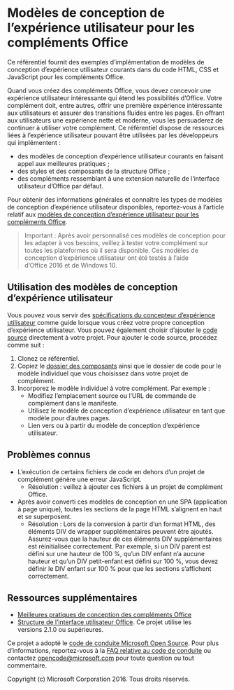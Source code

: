 ﻿# Modèles de conception de l’expérience utilisateur pour les compléments Office 

Ce référentiel fournit des exemples d’implémentation de modèles de conception d’expérience utilisateur courants dans du code HTML, CSS et JavaScript pour les compléments Office.

Quand vous créez des compléments Office, vous devez concevoir une expérience utilisateur intéressante qui étend les possibilités d’Office. Votre complément doit, entre autres, offrir une première expérience intéressante aux utilisateurs et assurer des transitions fluides entre les pages. En offrant aux utilisateurs une expérience nette et moderne, vous les persuaderez de continuer à utiliser votre complément. Ce référentiel dispose de ressources liées à l’expérience utilisateur pouvant être utilisées par les développeurs qui implémentent :

* des modèles de conception d’expérience utilisateur courants en faisant appel aux meilleures pratiques ;
* des styles et des composants de la structure Office ;
* des compléments ressemblant à une extension naturelle de l’interface utilisateur d’Office par défaut. 

Pour obtenir des informations générales et connaître les types de modèles de conception d’expérience utilisateur disponibles, reportez-vous à l’article relatif aux [modèles de conception d’expérience utilisateur pour les compléments Office](https://dev.office.com/docs/add-ins/design/ux-design-patterns).

> Important : Après avoir personnalisé ces modèles de conception pour les adapter à vos besoins, veillez à tester votre complément sur toutes les plateformes où il sera disponible. Ces modèles de conception d’expérience utilisateur ont été testés à l’aide d’Office 2016 et de Windows 10.

## Utilisation des modèles de conception d’expérience utilisateur

Vous pouvez vous servir des [spécifications du concepteur d’expérience utilisateur](https://github.com/OfficeDev/Office-Add-in-Design-Patterns/blob/master/Patterns/Source%20Files) comme guide lorsque vous créez votre propre conception d’expérience utilisateur. Vous pouvez également choisir d’ajouter le [code source](https://github.com/OfficeDev/Office-Add-in-UX-Design-Patterns-Code/tree/master/templates) directement à votre projet. Pour ajouter le code source, procédez comme suit :

1. Clonez ce référentiel. 
2. Copiez le [dossier des composants](https://github.com/OfficeDev/Office-Add-in-UX-Design-Pattern-Code/tree/master/assets) ainsi que le dossier de code pour le modèle individuel que vous choisissez dans votre projet de complément.  
3. Incorporez le modèle individuel à votre complément. Par exemple :
	- Modifiez l’emplacement source ou l’URL de commande de complément dans le manifeste.
	- Utilisez le modèle de conception d’expérience utilisateur en tant que modèle pour d’autres pages.
	- Lien vers ou à partir du modèle de conception d’expérience utilisateur.

## Problèmes connus

* L’exécution de certains fichiers de code en dehors d’un projet de complément génère une erreur JavaScript. 
	* Résolution : veillez à ajouter ces fichiers à un projet de complément Office. 
* Après avoir converti ces modèles de conception en une SPA (application à page unique), toutes les sections de la page HTML s’alignent en haut et se superposent. 
	* Résolution : Lors de la conversion à partir d’un format HTML, des éléments DIV de wrapper supplémentaires peuvent être ajoutés. Assurez-vous que la hauteur de ces éléments DIV supplémentaires est réinitialisée correctement. Par exemple, si un DIV parent est défini sur une hauteur de 100 %, qu’un DIV enfant n’a aucune hauteur et qu’un DIV petit-enfant est défini sur 100 %, vous devez définir le DIV enfant sur 100 % pour que les sections s’affichent correctement.    
	
## Ressources supplémentaires

* [Meilleures pratiques de conception des compléments Office](https://dev.office.com/docs/add-ins/overview/add-in-development-best-practices)
* [Structure de l’interface utilisateur Office](http://dev.office.com/fabric/). Ce projet utilise les versions 2.1.0 ou supérieures.

Ce projet a adopté le [code de conduite Microsoft Open Source](https://opensource.microsoft.com/codeofconduct/). Pour plus d’informations, reportez-vous à la [FAQ relative au code de conduite](https://opensource.microsoft.com/codeofconduct/faq/) ou contactez [opencode@microsoft.com](mailto:opencode@microsoft.com) pour toute question ou tout commentaire.

Copyright (c) Microsoft Corporation 2016. Tous droits réservés.



